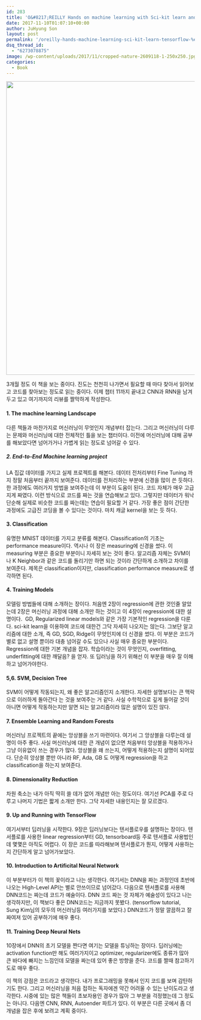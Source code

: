 ```yaml
---
id: 283
title: 'O&#8217;REILLY Hands on machine learning with Sci-kit learn and tensorflow 리뷰'
date: 2017-11-10T01:07:10+00:00
author: JuHyung Son
layout: post
permalink: '/oreilly-hands-machine-learning-sci-kit-learn-tensorflow-%eb%a6%ac%eb%b7%b0/'
dsq_thread_id:
  - "6273078875"
image: /wp-content/uploads/2017/11/cropped-nature-2609118-1-250x250.jpg
categories:
  - Book
---
```


<img class="aligncenter wp-image-284 size-full" src="http://dllab.xyz/wp-content/uploads/2017/11/11.jpg" alt="" width="727" height="783" />

3개월 정도 이 책을 보는 중이다. 진도는 천천히 나가면서 필요할 때 마다 찾아서 읽어보고 코드를 찾아보는 정도로 읽는 중이다. 이제 챕터 11까지 끝내고 CNN과 RNN을 남겨두고 있고 여기까지의 리뷰를 짤막하게 작성한다.
<h4>1. The machine learning Landscape</h4>
다른 책들과 마찬가지로 머신러닝이 무엇인지 개념부터 잡는다. 그리고 머신러닝이 다루는 문제와 머신러닝에 대한 전체적인 틀을 보는 챕터이다. 이전에 머신러닝에 대해 공부를 해보았다면 넘어가거나 가볍게 읽는 정도로 넘어갈 수 있다.
<h5>2. End-to-End Machine learning project</h5>
LA 집값 데이터를 가지고 실제 프로젝트를 해본다. 데이터 전처리부터 Fine Tuning 까지 정말 처음부터 끝까지 보여준다. 데이터를 전처리하는 부분에 신경을 많이 쓴 듯하다. 한 과정에도 여러가지 방법을 보여주는데 이 부분이 도움이 된다. 코드 자체가 매우 고급지게 짜였다. 이런 방식으로 코드를 짜는 것을 연습해보고 있다. 그렇지만 데이터가 워낙 단순해 실제로 비슷한 코드를 짜는데는 연습이 필요할 거 같다. 가장 좋은 점이 간단한 과정에도 고급진 코딩을 볼 수 있다는 것이다. 마치 캐글 kernel을 보는 듯 하다.
<h4>3. Classification</h4>
유명한 MNIST 데이터를 가지고 분류를 해본다. Classification의 기초는 performance measure이다. 역시나 이 장은 measuring에 신경을 썼다. 이 measuring 부분은 중요한 부분이니 자세히 보는 것이 좋다. 알고리즘 자체는 SVM이나 K Neighbor과 같은 코드를 돌리기만 하면 되는 것이라 간단하게 소개하고 차이를 보여준다. 제목은 classification이지만, classification performance measure로 생각하면 된다.
<h4>4. Training Models</h4>
모델링 방법들에 대해 소개하는 장이다. 처음엔 2장이 regression에 관한 것인줄 알았는데 2장은 머신러닝 과정에 대해 소개만 하는 것이고 이 4장이 regression에 대한 설명이다.  GD, Regularized linear models와 같은 가장 기본적인 regression을 다룬다. sci-kit learn을 이용하여 코드에 대한건 그닥 자세히 나오지는 않는다. 그보단 알고리즘에 대한 소개, 즉 GD, SGD, Ridge이 무엇인지에 더 신경을 썼다. 이 부분은 코드가 별로 없고 설명 뿐이라 대충 넘어갈 수도 있으나 사실 매우 중요한 부분이다. Regression에 대한 기본 개념을 잡자. 학습이라는 것이 무엇인지, overfitting, underfitting에 대한 깨달음? 을 얻자. 또 딥러닝을 하기 위해선 이 부분을 매우 잘 이해하고 넘어가야한다.
<h4>5,6. SVM, Decision Tree</h4>
SVM이 어떻게 작동되는지, 왜 좋은 알고리즘인지 소개한다. 자세한 설명보다는 큰 맥락으로 이러하게 돌아간다 는 것을 보여주는 거 같다. 사실 수학적으로 깊게 들어갈 것이 아니면 어떻게 작동하는지만 알면 되는 알고리즘이라 많은 설명이 있진 않다.
<h4>7. Ensemble Learning and Random Forests</h4>
머신러닝 프로젝트의 끝에는 앙상블을 쓰기 마련이다. 여기서 그 앙상블을 다루는데 설명이 아주 좋다. 사실 머신러닝에 대한 큰 개념이 없으면 처음부터 앙상블을 적용하거나 그냥 이유없이 쓰는 경우가 많다. 앙상블을 왜 쓰는지, 어떻게 적용하는지 설명이 되어있다. 단순히 앙상블 뿐만 아니라 RF, Ada, GB 도 어떻게 regression을 하고 classification을 하는지 보여준다.
<h4>8. Dimensionality Reduction</h4>
차원 축소는 내가 아직 딱히 쓸 데가 없어 개념만 아는 정도이다. 여기선 PCA를 주로 다루고 나머지 기법은 짧게 소개만 한다. 그닥 자세한 내용인지는 잘 모르겠다.
<h4>9. Up and Running with TensorFlow</h4>
여기서부터 딥러닝을 시작한다. 9장은 딥러닝보다는 텐서플로우를 설명하는 장이다. 텐서플로를 사용한 linear regression부터 GD, tensorboard등 주로 텐서플로 사용법인데 몇몇은 아직도 어렵다. 이 장은 코드를 따라해보며 텐서플로가 뭔지, 어떻게 사용하는지 간단하게 알고 넘어가보았다.
<h4>10. Introduction to Artificital Neural Network</h4>
이 부분부터가 이 책의 꽃이라고 나는 생각한다. 여기서는 DNN을 짜는 과정인데 초반에 나오는 High-Level API는 별로 안쓰이므로 넘어갔다. 다음으로 텐서플로를 사용해 DNN코드는 짜는데 코드가 예술이다. DNN 코드 짜는 것 자체가 예술성이 있다고 나는 생각하지만, 이 책보다 좋은 DNN코드는 지금까지 못봤다. (tensorflow tutorial, Sung Kim님의 모두의 머신러닝등 여러가지를 보았다.) DNN코드가 정말 깔끔하고 잘 짜여져 있어 공부하기에 매우 좋다.
<h4>11. Training Deep Neural Nets</h4>
10장에서 DNN의 초기 모델을 짠다면 여기는 모델을 튜닝하는 장이다. 딥러닝에는 activation function만 해도 여러가지이고 optimizer, regularizer에도 종류가 많아 큰 바다에 빠지는 느낌인데 모델을 짜는데 있어 좋은 방향을 준다. 코드를 짤때 참고하기도로 매우 좋다.

이 책의 강점은 코드라고 생각한다. 내가 프로그래밍을 못해서 인지 코드를 보며 감탄하기도 한다. 그리고 머신러닝을 처음 접하는 독자에겐 약간 어려울 수 있는 난이도라고 생각한다. 시중에 있는 많은 책들이 초보자용인 경우가 많아 그 부분을 걱정했는데 그 정도는 아니다. 다음엔 CNN, RNN, Autoender 파트가 있다. 이 부분은 다른 곳에서 좀 더 개념을 잡은 후에 보려고 계획 중이다.
